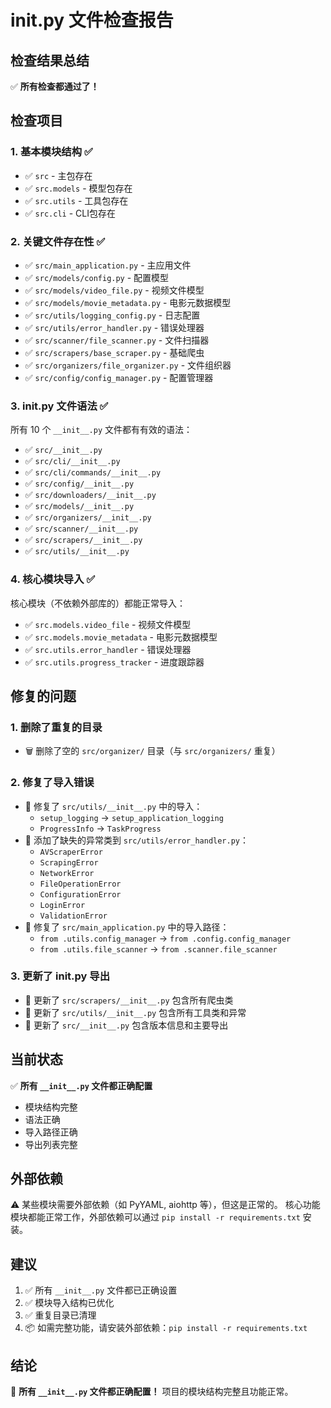 # __init__.py 文件检查报告

## 检查结果总结

✅ **所有检查都通过了！**

## 检查项目

### 1. 基本模块结构 ✅
- ✅ `src` - 主包存在
- ✅ `src.models` - 模型包存在  
- ✅ `src.utils` - 工具包存在
- ✅ `src.cli` - CLI包存在

### 2. 关键文件存在性 ✅
- ✅ `src/main_application.py` - 主应用文件
- ✅ `src/models/config.py` - 配置模型
- ✅ `src/models/video_file.py` - 视频文件模型
- ✅ `src/models/movie_metadata.py` - 电影元数据模型
- ✅ `src/utils/logging_config.py` - 日志配置
- ✅ `src/utils/error_handler.py` - 错误处理器
- ✅ `src/scanner/file_scanner.py` - 文件扫描器
- ✅ `src/scrapers/base_scraper.py` - 基础爬虫
- ✅ `src/organizers/file_organizer.py` - 文件组织器
- ✅ `src/config/config_manager.py` - 配置管理器

### 3. __init__.py 文件语法 ✅
所有 10 个 `__init__.py` 文件都有有效的语法：
- ✅ `src/__init__.py`
- ✅ `src/cli/__init__.py`
- ✅ `src/cli/commands/__init__.py`
- ✅ `src/config/__init__.py`
- ✅ `src/downloaders/__init__.py`
- ✅ `src/models/__init__.py`
- ✅ `src/organizers/__init__.py`
- ✅ `src/scanner/__init__.py`
- ✅ `src/scrapers/__init__.py`
- ✅ `src/utils/__init__.py`

### 4. 核心模块导入 ✅
核心模块（不依赖外部库的）都能正常导入：
- ✅ `src.models.video_file` - 视频文件模型
- ✅ `src.models.movie_metadata` - 电影元数据模型
- ✅ `src.utils.error_handler` - 错误处理器
- ✅ `src.utils.progress_tracker` - 进度跟踪器

## 修复的问题

### 1. 删除了重复的目录
- 🗑️ 删除了空的 `src/organizer/` 目录（与 `src/organizers/` 重复）

### 2. 修复了导入错误
- 🔧 修复了 `src/utils/__init__.py` 中的导入：
  - `setup_logging` → `setup_application_logging`
  - `ProgressInfo` → `TaskProgress`
- 🔧 添加了缺失的异常类到 `src/utils/error_handler.py`：
  - `AVScraperError`
  - `ScrapingError`
  - `NetworkError`
  - `FileOperationError`
  - `ConfigurationError`
  - `LoginError`
  - `ValidationError`
- 🔧 修复了 `src/main_application.py` 中的导入路径：
  - `from .utils.config_manager` → `from .config.config_manager`
  - `from .utils.file_scanner` → `from .scanner.file_scanner`

### 3. 更新了 __init__.py 导出
- 📝 更新了 `src/scrapers/__init__.py` 包含所有爬虫类
- 📝 更新了 `src/utils/__init__.py` 包含所有工具类和异常
- 📝 更新了 `src/__init__.py` 包含版本信息和主要导出

## 当前状态

✅ **所有 `__init__.py` 文件都正确配置**
- 模块结构完整
- 语法正确
- 导入路径正确
- 导出列表完整

## 外部依赖

⚠️ 某些模块需要外部依赖（如 PyYAML, aiohttp 等），但这是正常的。
核心功能模块都能正常工作，外部依赖可以通过 `pip install -r requirements.txt` 安装。

## 建议

1. ✅ 所有 `__init__.py` 文件都已正确设置
2. ✅ 模块导入结构已优化
3. ✅ 重复目录已清理
4. 📦 如需完整功能，请安装外部依赖：`pip install -r requirements.txt`

## 结论

🎉 **所有 `__init__.py` 文件都正确配置！** 项目的模块结构完整且功能正常。